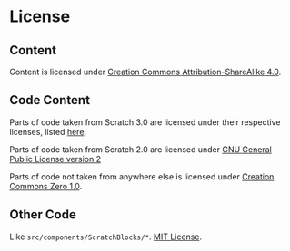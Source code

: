# License

## Content
Content is licensed under [Creation Commons Attribution-ShareAlike 4.0](https://creativecommons.org/licenses/by-sa/4.0/).

## Code Content
Parts of code taken from Scratch 3.0 are licensed under their respective licenses, listed [here](./credits#scratch-30).

Parts of code taken from Scratch 2.0 are licensed under [GNU General Public License version 2](./credits/licenses/gpl-2)

Parts of code not taken from anywhere else is licensed under [Creation Commons Zero 1.0](https://creativecommons.org/publicdomain/zero/1.0/).

## Other Code
Like `src/components/ScratchBlocks/*`. [MIT License](./credits/licenses/mit).